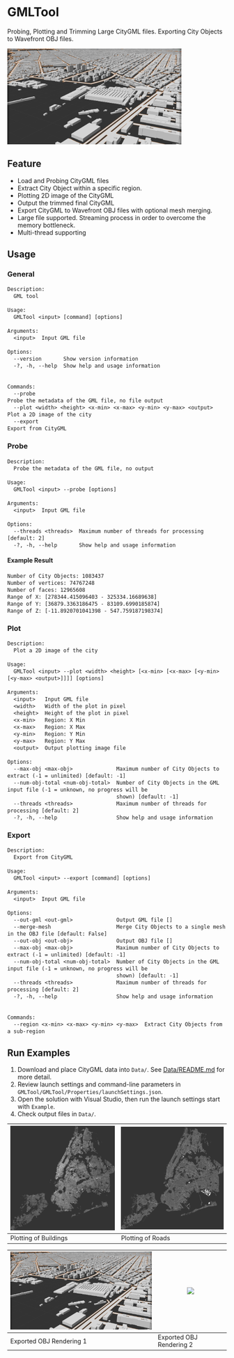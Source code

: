 # GMLTool

Probing, Plotting and Trimming Large CityGML files. Exporting City Objects to Wavefront OBJ files.

<img src="img/example.png" width="400"/>

## Feature

- Load and Probing CityGML files
- Extract City Object within a specific region.
- Plotting 2D image of the CityGML
- Output the trimmed final CityGML
- Export CityGML to Wavefront OBJ files with optional mesh merging.
- Large file supported. Streaming process in order to overcome the memory bottleneck.
- Multi-thread supporting

## Usage

### General

```
Description:
  GML tool

Usage:
  GMLTool <input> [command] [options]

Arguments:
  <input>  Input GML file

Options:
  --version       Show version information
  -?, -h, --help  Show help and usage information


Commands:
  --probe                                                           Probe the metadata of the GML file, no file output
  --plot <width> <height> <x-min> <x-max> <y-min> <y-max> <output>  Plot a 2D image of the city
  --export                                                          Export from CityGML
```

### Probe

```
Description:
  Probe the metadata of the GML file, no output

Usage:
  GMLTool <input> --probe [options]

Arguments:
  <input>  Input GML file

Options:
  --threads <threads>  Maximum number of threads for processing [default: 2]
  -?, -h, --help       Show help and usage information
```

#### Example Result

```
Number of City Objects: 1083437
Number of vertices: 74767248
Number of faces: 12965608
Range of X: [278344.415096403 - 325334.16689638]
Range of Y: [36879.3363186475 - 83109.6990185874]
Range of Z: [-11.8920701041398 - 547.759187198374]
```

### Plot

```
Description:
  Plot a 2D image of the city

Usage:
  GMLTool <input> --plot <width> <height> [<x-min> [<x-max> [<y-min> [<y-max> <output>]]]] [options]

Arguments:
  <input>   Input GML file
  <width>   Width of the plot in pixel
  <height>  Height of the plot in pixel
  <x-min>   Region: X Min
  <x-max>   Region: X Max
  <y-min>   Region: Y Min
  <y-max>   Region: Y Max
  <output>  Output plotting image file

Options:
  --max-obj <max-obj>              Maximum number of City Objects to extract (-1 = unlimited) [default: -1]
  --num-obj-total <num-obj-total>  Number of City Objects in the GML input file (-1 = unknown, no progress will be
                                   shown) [default: -1]
  --threads <threads>              Maximum number of threads for processing [default: 2]
  -?, -h, --help                   Show help and usage information
```

### Export

```
Description:
  Export from CityGML

Usage:
  GMLTool <input> --export [command] [options]

Arguments:
  <input>  Input GML file

Options:
  --out-gml <out-gml>              Output GML file []
  --merge-mesh                     Merge City Objects to a single mesh in the OBJ file [default: False]
  --out-obj <out-obj>              Output OBJ file []
  --max-obj <max-obj>              Maximum number of City Objects to extract (-1 = unlimited) [default: -1]
  --num-obj-total <num-obj-total>  Number of City Objects in the GML input file (-1 = unknown, no progress will be
                                   shown) [default: -1]
  --threads <threads>              Maximum number of threads for processing [default: 2]
  -?, -h, --help                   Show help and usage information


Commands:
  --region <x-min> <x-max> <y-min> <y-max>  Extract City Objects from a sub-region
```

## Run Examples

1. Download and place CityGML data into `Data/`. See [Data/README.md](Data/README.md) for more detail. 
2. Review launch settings and command-line parameters in `GMLTool/GMLTool/Properties/launchSettings.json`.
3. Open the solution with Visual Studio, then run the launch settings start with `Example`.
4. Check output files in `Data/`.

| <img src="img/nyc_buildings.png" width="400"/> | <img src="img/nyc_roads.png" width="400"/> |
|---|---|
| Plotting of Buildings | Plotting of Roads |

| <img src="img/example.png" width="400"/> | <img src="img/example2.png" width="400"/> |
|---|---|
| Exported OBJ Rendering 1 | Exported OBJ Rendering 2 |
